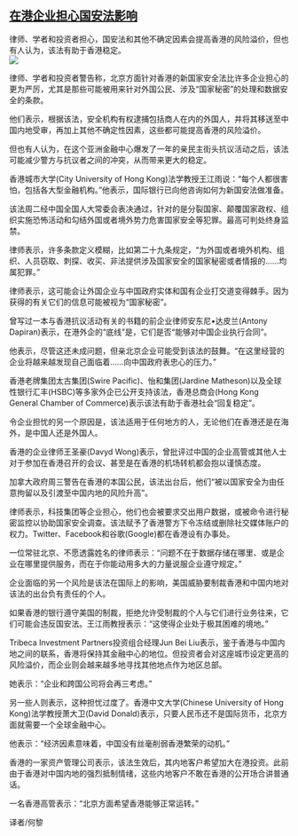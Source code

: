 <!--1593762725000-->
[在港企业担心国安法影响](https://cn.ft.com/story/001088399?full=y)
------

<div></div><div class="story-lead">律师、学者和投资者担心，国安法和其他不确定因素会提高香港的风险溢价，但也有人认为，该法有助于香港稳定。</div><div class=" story-image image"><img src="https://thumbor.ftacademy.cn/unsafe/1340x754/https://thumbor.ftacademy.cn/unsafe/picture/4/000096824_piclink.jpg"></div><div class="story-body"><div id="story-body-container"><p>律师、学者和投资者警告称，北京方面针对香港的新国家安全法比许多企业担心的更为严厉，尤其是那些可能被用来针对外国公民、涉及“国家秘密”的处理和数据安全的条款。</p><p>他们表示，根据该法，安全机构有权逮捕包括商人在内的外国人，并将其移送至中国内地受审，再加上其他不确定性因素，这些都可能提高香港的风险溢价。</p><p>但也有人认为，在这个亚洲金融中心爆发了一年的亲民主街头抗议活动之后，该法可能减少警方与抗议者之间的冲突，从而带来更大的稳定。</p><p>香港城市大学(City University of Hong Kong)法学教授王江雨说：“每个人都很害怕，包括各大型金融机构。”他表示，国际银行已向他咨询如何为新国安法做准备。</p><div  data-o-ads-name="mpu-middle1" class="o-ads in-article-advert" data-o-ads-formats-default="false"  data-o-ads-formats-small="FtcMobileMpu"  data-o-ads-formats-medium="FtcMpu" data-o-ads-formats-large="FtcMpu" data-o-ads-formats-extra="FtcMpu" data-o-ads-targeting="cnpos=middle1;" data-cy='[{"devices":["PC","iPhoneWeb","AndroidWeb","iPhoneApp","AndroidApp"],"pattern":"MPU","position":"Middle1","container":"mpuInStory"}]'></div><p>该法周二经中国全国人大常委会表决通过，针对的是分裂国家、颠覆国家政权、组织实施恐怖活动和勾结外国或者境外势力危害国家安全等犯罪。最高可判处终身监禁。</p><p>律师表示，许多条款定义模糊，比如第二十九条规定，“为外国或者境外机构、组织、人员窃取、刺探、收买、非法提供涉及国家安全的国家秘密或者情报的……均属犯罪。”</p><p>律师表示，这可能会让外国企业与中国政府实体和国有企业打交道变得棘手。因为获得的有关它们的信息可能被视为“国家秘密”。</p><p>曾写过一本与香港抗议活动有关的书籍的前企业律师安东尼•达皮兰(Antony Dapiran)表示，在港外企的“底线”是，它们是否“能够对中国企业执行合同”。</p><p>他表示，尽管这还未成问题，但亲北京企业可能受到该法的鼓舞。“在这里经营的企业将越来越发现自己面临着……向中国政府表忠心的压力。”</p><p>香港老牌集团太古集团(Swire Pacific)、怡和集团(Jardine Matheson)以及全球性银行汇丰(HSBC)等多家外企已公开支持该法，香港总商会(Hong Kong General Chamber of Commerce)表示该法有助于香港社会“回复稳定”。</p><div data-o-ads-name="mpu-middle2" class="o-ads in-article-advert" data-o-ads-formats-default="false"  data-o-ads-formats-small="FtcMobileMpu"  data-o-ads-formats-medium="false" data-o-ads-formats-large="false" data-o-ads-formats-extra="false" data-o-ads-targeting="cnpos=middle2;" data-cy='[{"devices":["iPhoneWeb","AndroidWeb","iPhoneApp","AndroidApp"],"pattern":"MPU","position":"Middle2","container":"mpuInStory"}]'></div><p>令企业担忧的另一个原因是，该法适用于任何地方的人，无论他们在香港还是在海外，是中国人还是外国人。</p><p>香港的企业律师王圣豪(Davyd Wong)表示，曾批评过中国的企业高管或其他人士对于参加在香港召开的会议、甚至是在香港的机场转机都会抱以谨慎态度。</p><p>加拿大政府周三警告在香港的本国公民，该法出台后，他们“被以国家安全为由任意拘留以及引渡至中国内地的风险升高”。</p><p>律师表示，科技集团等企业担心，他们也会被要求交出用户数据，或被命令进行秘密监控以协助国家安全调查。该法赋予了香港警方下令冻结或删除社交媒体账户的权力。Twitter、Facebook和谷歌(Google)都在香港设有办事处。</p><p>一位常驻北京、不愿透露姓名的律师表示：“问题不在于数据存储在哪里、或是企业在哪里提供服务，而在于你能动用多大的力量说服企业遵守规定。”</p><div data-o-ads-name="mpu-middle3" class="o-ads in-article-advert" data-o-ads-formats-default="false"  data-o-ads-formats-small="FtcMobileMpu"  data-o-ads-formats-medium="false" data-o-ads-formats-large="false" data-o-ads-formats-extra="false" data-o-ads-targeting="cnpos=middle3;" data-cy='[{"devices":["iPhoneWeb","AndroidWeb","iPhoneApp","AndroidApp"],"pattern":"MPU","position":"Middle3","container":"mpuInStory"}]'></div><p>企业面临的另一个风险是该法在国际上的影响，美国威胁要制裁香港和中国内地对该法的出台负有责任的个人。</p><p>如果香港的银行遵守美国的制裁，拒绝允许受制裁的个人与它们进行业务往来，它们可能会违反国安法。王江雨教授表示：“这使得企业处于极其困难的境地。”</p><p>Tribeca Investment Partners投资组合经理Jun Bei Liu表示，鉴于香港与中国内地之间的联系，香港将保持其金融中心的地位。但投资者会对这座城市设定更高的风险溢价，而企业则会越来越多地寻找其他地点作为地区总部。</p><p>她表示：“企业和跨国公司将会再三考虑。”</p><p>另一些人则表示，这种担忧过度了。香港中文大学(Chinese University of Hong Kong)法学教授萧大卫(David Donald)表示，只要人民币还不是国际货币，北京方面就需要一个全球金融中心。</p><div data-o-ads-name="mpu-middle4" class="o-ads in-article-advert" data-o-ads-formats-default="false"  data-o-ads-formats-small="FtcMobileMpu"  data-o-ads-formats-medium="false" data-o-ads-formats-large="false" data-o-ads-formats-extra="false" data-o-ads-targeting="cnpos=middle4;" data-cy='[{"devices":["iPhoneWeb","AndroidWeb","iPhoneApp","AndroidApp"],"pattern":"MPU","position":"Middle4","container":"mpuInStory"}]'></div><p>他表示：“经济因素意味着，中国没有丝毫削弱香港繁荣的动机。”</p><p>香港的一家资产管理公司表示，该法生效后，其内地客户希望加大在港投资。此前由于香港对中国内地的强烈抵制情绪，这些内地客户不敢在香港的公开场合讲普通话。</p><p>一名香港高管表示：“北京方面希望香港能够正常运转。”</p><p>译者/何黎</p></div><div class="clearfloat"></div></div>
